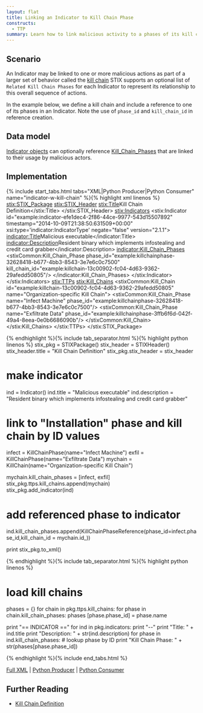```yaml
---
layout: flat
title: Linking an Indicator to Kill Chain Phase
constructs:
  - TTP
summary: Learn how to link malicious activity to a phases of its kill chain.
---
```


## Scenario
An Indicator may be linked to one or more malicious actions as part of a larger set of behavior called the [kill chain](/documentation/idioms/kill-chain)
STIX supports an optional list of `Related Kill Chain Phases` for each Indicator to represent its relationship to this overall sequence of actions.


In the example below, we define a kill chain and include a reference to one of its phases in an Indicator. Note the use of `phase_id` and `kill_chain_id` in reference creation.

## Data model
[Indicator objects](https://stixproject.github.io/data-model/{{site.current_version}}/indicator/IndicatorType/) can optionally reference  [Kill_Chain_Phases](https://stixproject.github.io/data-model/{{site.current_version}}/stixCommon/KillChainPhaseReferenceType/) that are linked to their usage by malicious actors.

## Implementation

{% include start_tabs.html tabs="XML|Python Producer|Python Consumer" name="indicator-w-kill-chain" %}{% highlight xml linenos %}
<stix:STIX_Package>
    <stix:STIX_Header>
        <stix:Title>Kill Chain Definition</stix:Title>
    </stix:STIX_Header>
    <stix:Indicators>
        <stix:Indicator id="example:indicator-efe1dec4-2f86-44ce-9977-543d15507892" timestamp="2014-10-09T21:38:50.631509+00:00" xsi:type='indicator:IndicatorType' negate="false" version="2.1.1">
            <indicator:Title>Malicious executable</indicator:Title>
            <indicator:Description>Resident binary which implements infostealing and credit card grabber</indicator:Description>
            <indicator:Kill_Chain_Phases>
                <stixCommon:Kill_Chain_Phase phase_id="example:killchainphase-32628418-b677-4bb3-8543-3e7e6c0c7500" kill_chain_id="example:killchain-13c00902-fc04-4d63-9362-29afedd50805"/>
            </indicator:Kill_Chain_Phases>
        </stix:Indicator>
    </stix:Indicators>
    <stix:TTPs>
        <stix:Kill_Chains>
            <stixCommon:Kill_Chain id="example:killchain-13c00902-fc04-4d63-9362-29afedd50805" name="Organization-specific Kill Chain">
                <stixCommon:Kill_Chain_Phase name="Infect Machine" phase_id="example:killchainphase-32628418-b677-4bb3-8543-3e7e6c0c7500"/>
                <stixCommon:Kill_Chain_Phase name="Exfiltrate Data" phase_id="example:killchainphase-3ffb6f6d-042f-49a4-8eea-0e0b6686090b"/>
            </stixCommon:Kill_Chain>
        </stix:Kill_Chains>
    </stix:TTPs>
</stix:STIX_Package>

{% endhighlight %}{% include tab_separator.html %}{% highlight python linenos %}
stix_pkg = STIXPackage()
stix_header = STIXHeader()
stix_header.title = "Kill Chain Definition"
stix_pkg.stix_header = stix_header

# make indicator 
ind = Indicator()
ind.title = "Malicious executable"
ind.description = "Resident binary which implements infostealing and credit card grabber"

# link to "Installation" phase and kill chain by ID values
infect = KillChainPhase(name="Infect Machine")
exfil = KillChainPhase(name="Exfiltrate Data")
mychain = KillChain(name="Organization-specific Kill Chain")

mychain.kill_chain_phases = [infect, exfil]
stix_pkg.ttps.kill_chains.append(mychain)    
stix_pkg.add_indicator(ind)


# add referenced phase to indicator
ind.kill_chain_phases.append(KillChainPhaseReference(phase_id=infect.phase_id,kill_chain_id = mychain.id_))

print stix_pkg.to_xml() 

{% endhighlight %}{% include tab_separator.html %}{% highlight python linenos %}

# load kill chains
phases = {}
for chain in pkg.ttps.kill_chains:
    for phase in chain.kill_chain_phases: 
        phases [phase.phase_id] = phase.name


print "== INDICATOR =="
for ind in pkg.indicators:
    print "--"
    print "Title: " + ind.title
    print "Description: " + str(ind.description)
    for phase in ind.kill_chain_phases:
        # lookup phase by ID
        print "Kill Chain Phase: " + str(phases[phase.phase_id])
        
{% endhighlight %}{% include end_tabs.html %}

[Full XML](indicator-w-kill-chain.xml) | [Python Producer](indicator-w-kill-chain_producer.py) | [Python Consumer](indicator-w-kill-chain_consumer.py)
## Further Reading

* [Kill Chain Definition](/data-model/{{site.current_version}}/stixCommon/KillChainType/)
